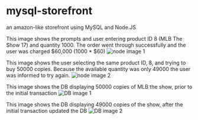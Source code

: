 # mysql-storefront
an amazon-like storefront using MySQL and Node.JS

This image shows the prompts and user entering product ID 8 (MLB The Show 17) and quantity 1000. The order went through
successfully and the user was charged $60,000 (1000 * $60)
![node image 1](https://raw.githubusercontent.com/pakmania10/mysql-storefront/master/images/node_image_1.jpg)

This image shows the user selecting the same product ID, 8, and trying to buy 50000 copies. Because the available quantity was only 49000
the user was informed to try again.
![node image 2](https://raw.githubusercontent.com/pakmania10/mysql-storefront/master/images/node_image_2.jpg)

This image shows the DB displaying 50000 copies of MLB the show, prior to the initial transaction
![DB image 1](https://raw.githubusercontent.com/pakmania10/mysql-storefront/master/images/DB_image_1.jpg)

This image shows the DB displaying 49000 copies of the show, after the initial transaction updated the DB
![DB image 2](https://raw.githubusercontent.com/pakmania10/mysql-storefront/master/images/DB_image_2.jpg)